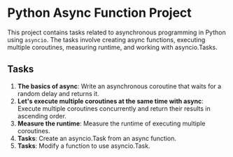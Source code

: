 # Python Async Function Project

This project contains tasks related to asynchronous programming in Python using `asyncio`. The tasks involve creating async functions, executing multiple coroutines, measuring runtime, and working with asyncio.Tasks.

## Tasks

1. **The basics of async**: Write an asynchronous coroutine that waits for a random delay and returns it.
2. **Let's execute multiple coroutines at the same time with async**: Execute multiple coroutines concurrently and return their results in ascending order.
3. **Measure the runtime**: Measure the runtime of executing multiple coroutines.
4. **Tasks**: Create an asyncio.Task from an async function.
5. **Tasks**: Modify a function to use asyncio.Task.
